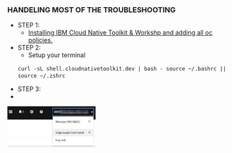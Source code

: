### HANDELING MOST OF THE TROUBLESHOOTING
- STEP 1: 
    - [Installing IBM Cloud Native Toolkit & Workshp and adding all oc policies.](https://github.com/therayy/Pipelining/blob/main/README.md)
- STEP 2:
    - Setup your terminal 
    ```
    curl -sL shell.cloudnativetoolkit.dev | bash - source ~/.bashrc || source ~/.zshrc
    
- STEP 3:
- <br>
<p align="left">
  <img width="200px" src="imgs/login.jpeg">
</p>
<br>

